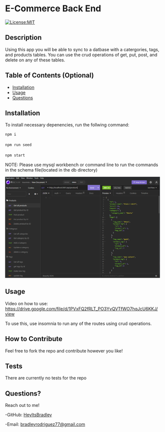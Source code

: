 # E-Commerce Back End

[![License:MIT](https://img.shields.io/badge/License-MIT-blue.svg)](https://opensource.org/licenses/MIT)

## Description

Using this app you will be able to sync to a datbase with a catergories, tags, and products tables. You can use the crud operations of get, put, post, and delete on any of these tables.

## Table of Contents (Optional)

- [Installation](#installation)
- [Usage](#usage)
- [Questions](#questions)

## Installation

To install necessary depenencies, run the follwing command:

```md
npm i

npm run seed

npm start
```

NOTE: Please use mysql workbench or command line to run the commands in the schema file(located in the db directory)

![altText](./Assets/demo.PNG)

## Usage

Video on how to use: https://drive.google.com/file/d/1PVxFQ2fRLT_PO3YvQVTfWO7hqJcU6KKJ/view

To use this, use insomnia to run any of the routes using crud operations.

## How to Contribute

Feel free to fork the repo and contribute however you like!

## Tests

There are currently no tests for the repo

## Questions?

Reach out to me!

-GitHub: [HeyItsBradley](https://github.com/HeyItsBradley)

-Email: bradleyrodriguez77@gmail.com
